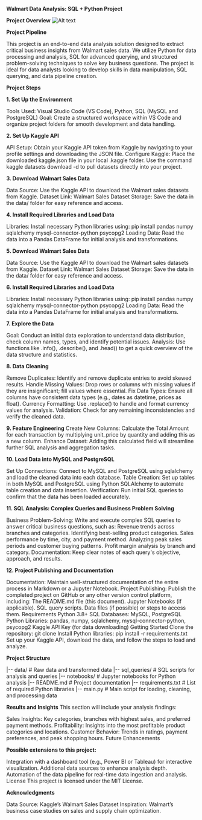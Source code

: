 **Walmart Data Analysis: SQL + Python Project**

**Project Overview**
![Alt text]()



**Project Pipeline**

This project is an end-to-end data analysis solution designed to extract critical business insights from Walmart sales data. We utilize Python for data processing and analysis, SQL for advanced querying, and structured problem-solving techniques to solve key business questions. The project is ideal for data analysts looking to develop skills in data manipulation, SQL querying, and data pipeline creation.

**Project Steps**

**1. Set Up the Environment**
   
Tools Used: Visual Studio Code (VS Code), Python, SQL (MySQL and PostgreSQL)
Goal: Create a structured workspace within VS Code and organize project folders for smooth development and data handling.

**2. Set Up Kaggle API**
   
API Setup: Obtain your Kaggle API token from Kaggle by navigating to your profile settings and downloading the JSON file.
Configure Kaggle:
Place the downloaded kaggle.json file in your local .kaggle folder.
Use the command kaggle datasets download -d <dataset-path> to pull datasets directly into your project.

**3. Download Walmart Sales Data**
   
Data Source: Use the Kaggle API to download the Walmart sales datasets from Kaggle.
Dataset Link: Walmart Sales Dataset
Storage: Save the data in the data/ folder for easy reference and access.

**4. Install Required Libraries and Load Data**
   
Libraries: Install necessary Python libraries using:
pip install pandas numpy sqlalchemy mysql-connector-python psycopg2
Loading Data: Read the data into a Pandas DataFrame for initial analysis and transformations.

**5. Download Walmart Sales Data**
   
Data Source: Use the Kaggle API to download the Walmart sales datasets from Kaggle.
Dataset Link: Walmart Sales Dataset
Storage: Save the data in the data/ folder for easy reference and access.

**6. Install Required Libraries and Load Data**
    
Libraries: Install necessary Python libraries using:
pip install pandas numpy sqlalchemy mysql-connector-python psycopg2
Loading Data: Read the data into a Pandas DataFrame for initial analysis and transformations.

**7. Explore the Data**
    
Goal: Conduct an initial data exploration to understand data distribution, check column names, types, and identify potential issues.
Analysis: Use functions like .info(), .describe(), and .head() to get a quick overview of the data structure and statistics.

**8. Data Cleaning**
    
Remove Duplicates: Identify and remove duplicate entries to avoid skewed results.
Handle Missing Values: Drop rows or columns with missing values if they are insignificant; fill values where essential.
Fix Data Types: Ensure all columns have consistent data types (e.g., dates as datetime, prices as float).
Currency Formatting: Use .replace() to handle and format currency values for analysis.
Validation: Check for any remaining inconsistencies and verify the cleaned data.

**9. Feature Engineering**
Create New Columns: Calculate the Total Amount for each transaction by multiplying unit_price by quantity and adding this as a new column.
Enhance Dataset: Adding this calculated field will streamline further SQL analysis and aggregation tasks.

**10. Load Data into MySQL and PostgreSQL**
    
Set Up Connections: Connect to MySQL and PostgreSQL using sqlalchemy and load the cleaned data into each database.
Table Creation: Set up tables in both MySQL and PostgreSQL using Python SQLAlchemy to automate table creation and data insertion.
Verification: Run initial SQL queries to confirm that the data has been loaded accurately.

**11. SQL Analysis: Complex Queries and Business Problem Solving**
    
Business Problem-Solving: Write and execute complex SQL queries to answer critical business questions, such as:
Revenue trends across branches and categories.
Identifying best-selling product categories.
Sales performance by time, city, and payment method.
Analyzing peak sales periods and customer buying patterns.
Profit margin analysis by branch and category.
Documentation: Keep clear notes of each query's objective, approach, and results.

**12. Project Publishing and Documentation**
    
Documentation: Maintain well-structured documentation of the entire process in Markdown or a Jupyter Notebook.
Project Publishing: Publish the completed project on GitHub or any other version control platform, including:
The README.md file (this document).
Jupyter Notebooks (if applicable).
SQL query scripts.
Data files (if possible) or steps to access them.
Requirements
Python 3.8+
SQL Databases: MySQL, PostgreSQL
Python Libraries:
pandas, numpy, sqlalchemy, mysql-connector-python, psycopg2
Kaggle API Key (for data downloading)
Getting Started
Clone the repository:
git clone <repo-url>
Install Python libraries:
pip install -r requirements.txt
Set up your Kaggle API, download the data, and follow the steps to load and analyze.


**Project Structure**

|-- data/                     # Raw data and transformed data
|-- sql_queries/              # SQL scripts for analysis and queries
|-- notebooks/                # Jupyter notebooks for Python analysis
|-- README.md                 # Project documentation
|-- requirements.txt          # List of required Python libraries
|-- main.py                   # Main script for loading, cleaning, and processing data


**Results and Insights**
This section will include your analysis findings:

Sales Insights: Key categories, branches with highest sales, and preferred payment methods.
Profitability: Insights into the most profitable product categories and locations.
Customer Behavior: Trends in ratings, payment preferences, and peak shopping hours.
Future Enhancements


**Possible extensions to this project:**

Integration with a dashboard tool (e.g., Power BI or Tableau) for interactive visualization.
Additional data sources to enhance analysis depth.
Automation of the data pipeline for real-time data ingestion and analysis.
License
This project is licensed under the MIT License.

**Acknowledgments**

Data Source: Kaggle’s Walmart Sales Dataset
Inspiration: Walmart’s business case studies on sales and supply chain optimization.
